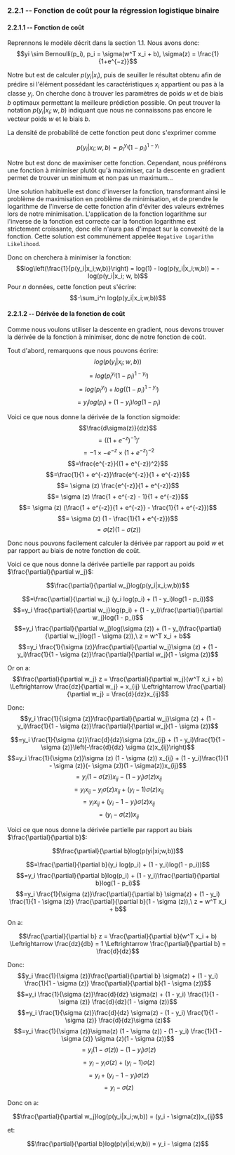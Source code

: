 ### 2.2.1 -- Fonction de coût pour la régression logistique binaire

#### 2.2.1.1 -- Fonction de coût
Reprennons le modèle décrit dans la section 1.1.
Nous avons donc:
$$yi \sim Bernoulli(p_i), p_i = \sigma(w^T x_i + b), \sigma(z) = \frac{1}{1+e^{−z}}$$

Notre but est de calculer $p(y_i | x_i)$, puis de seuiller le résultat obtenu afin de prédire si l'élément possédant les caractéristiques $x_i$ appartient ou pas à la classe $y_i$.
On cherche donc à trouver les paramètres de poids $w$ et de biais $b$ optimaux permettant la meilleure prédiction possible.
On peut trouver la notation $p(y_i|x_i;w, b)$ indiquant que nous ne connaissons pas encore le vecteur poids $w$ et le biais $b$.

La densité de probabilité de cette fonction peut donc s'exprimer comme

$$p(y_i|x_i; w, b) = p_i^{y_i}(1 - p_i)^{1 - y_i}$$

Notre but est donc de maximiser cette fonction.
Cependant, nous préférons une fonction à minimiser plutôt qu'à maximiser, car la descente en gradient permet de trouver un minimum et non pas un maximum...

Une solution habituelle est donc d'inverser la fonction, transformant ainsi le problème de maximisation en problème de minimisation, et de prendre le logarithme de l'inverse de cette fonction afin d'éviter des valeurs extrêmes lors de notre minimisation.
L'application de la fonction logarithme sur l'inverse de la fonction est correcte car la fonction logarithme est strictement croissante, donc elle n'aura pas d'impact sur la convexité de la fonction.
Cette solution est communément appelée `Negative Logarithm Likelihood`.

Donc on cherchera à minimiser la fonction:
$$log\left(\frac{1}{p(y_i|x_i;w,b)}\right) = log(1) - log(p(y_i|x_i;w,b)) = -log(p(y_i|x_i; w, b)$$
Pour $n$ données, cette fonction peut s'écrire:
$$-\sum_i^n log(p(y_i|x_i;w,b))$$

#### 2.2.1.2 -- Dérivée de la fonction de coût

Comme nous voulons utiliser la descente en gradient, nous devons trouver la dérivée de la fonction à minimiser, donc de notre fonction de coût.

Tout d'abord, remarquons que nous pouvons écrire:
$$log(p(y_i|x_i; w, b))$$
$$= log(p_i^{y_i}(1 - p_i)^{1 - y_i})$$
$$= log(p_i^{y_i}) + log((1 - p_i)^{1 - y_i})$$
$$= y_i log(p_i) + (1 - y_i)log(1 - p_i)$$

Voici ce que nous donne la dérivée de la fonction sigmoide: 
$$\frac{d\sigma(z)}{dz}$$
$$= ((1 + e^{-z})^{-1})'$$
$$= -1 \times - e ^{-z} \times (1 + e^{-z})^{-2}$$
$$=\frac{e^{-z}}{(1 + e^{-z})^2}$$
$$=\frac{1}{1 + e^{-z}}\frac{e^{-z}}{1 + e^{-z}}$$
$$= \sigma (z) \frac{e^{-z}}{1 + e^{-z}}$$
$$= \sigma (z) \frac{1 + e^{-z} - 1}{1 + e^{-z}}$$
$$= \sigma (z) (\frac{1 + e^{-z}}{1 + e^{-z}} - \frac{1}{1 + e^{-z}})$$
$$= \sigma (z) (1 - \frac{1}{1 + e^{-z}})$$
$$= \sigma (z) (1 - \sigma (z))$$

Donc nous pouvons facilement calculer la dérivée par rapport au poid $w$ et par rapport au biais de notre fonction de coût.

Voici ce que nous donne la dérivée partielle par rapport au poids $\frac{\partial}{\partial w_j}$:

$$\frac{\partial}{\partial w_j}log(p(y_i|x_i;w,b))$$

$$=\frac{\partial}{\partial w_j} (y_i log(p_i) + (1 - y_i)log(1 - p_i))$$
$$=y_i \frac{\partial}{\partial w_j}log(p_i) + (1 - y_i)\frac{\partial}{\partial w_j}log(1 - p_i)$$
$$=y_i \frac{\partial}{\partial w_j}log(\sigma (z)) + (1 - y_i)\frac{\partial}{\partial w_j}log(1 - \sigma (z)),\ z = w^T x_i + b$$
$$=y_i \frac{1}{\sigma (z)}\frac{\partial}{\partial w_j}\sigma (z) + (1 - y_i)\frac{1}{1 - \sigma (z)}\frac{\partial}{\partial w_j}(1 - \sigma (z))$$

Or on a:
$$\frac{\partial}{\partial w_j} z = \frac{\partial}{\partial w_j}(w^T x_i + b) \Leftrightarrow \frac{dz}{\partial w_j} = x_{ij} \Leftrightarrow \frac{\partial}{\partial w_j} = \frac{d}{dz}x_{ij}$$

Donc:
$$y_i \frac{1}{\sigma (z)}\frac{\partial}{\partial w_j}\sigma (z) + (1 - y_i)\frac{1}{1 - \sigma (z)}\frac{\partial}{\partial w_j}(1 - \sigma (z))$$

$$=y_i \frac{1}{\sigma (z)}\frac{d}{dz}\sigma (z)x_{ij} + (1 - y_i)\frac{1}{1 - \sigma (z)}\left(-\frac{d}{dz} \sigma (z)x_{ij}\right)$$
$$=y_i \frac{1}{\sigma (z)}\sigma (z) (1 - \sigma (z)) x_{ij} + (1 - y_i)\frac{1}{1 - \sigma (z)}(- \sigma (z))(1 - \sigma(z))x_{ij}$$
$$=y_i (1 - \sigma (z)) x_{ij} - (1 - y_i)\sigma (z)x_{ij}$$
$$=y_i x_{ij} - y_i \sigma (z) x_{ij} + (y_i - 1)\sigma (z)x_{ij}$$
$$=y_i x_{ij} + (y_i - 1 - y_i)\sigma (z)x_{ij}$$
$$=(y_i - \sigma(z))x_{ij}$$

Voici ce que nous donne la dérivée partielle par rapport au biais $\frac{\partial}{\partial b}$:

$$\frac{\partial}{\partial b}log(p(yi|xi;w,b))$$

$$=\frac{\partial}{\partial b}(y_i log(p_i) + (1 - y_i)log(1 - p_i))$$
$$=y_i \frac{\partial}{\partial b}log(p_i) + (1 - y_i)\frac{\partial}{\partial b}log(1 - p_i)$$
$$=y_i \frac{1}{\sigma (z)}\frac{\partial}{\partial b} \sigma(z) + (1 - y_i) \frac{1}{1 - \sigma (z)} \frac{\partial}{\partial b}(1 - \sigma (z)),\ z = w^T x_i + b$$

On a:

$$\frac{\partial}{\partial b} z = \frac{\partial}{\partial b}(w^T x_i + b) \Leftrightarrow \frac{dz}{db} = 1 \Leftrightarrow \frac{\partial}{\partial b} = \frac{d}{dz}$$

Donc:
$$y_i \frac{1}{\sigma (z)}\frac{\partial}{\partial b} \sigma(z) + (1 - y_i) \frac{1}{1 - \sigma (z)} \frac{\partial}{\partial b}(1 - \sigma (z))$$
$$=y_i \frac{1}{\sigma (z)}\frac{d}{dz} \sigma(z) + (1 - y_i) \frac{1}{1 - \sigma (z)} \frac{d}{dz}(1 - \sigma (z))$$
$$=y_i \frac{1}{\sigma (z)}\frac{d}{dz} \sigma(z) - (1 - y_i) \frac{1}{1 - \sigma (z)} \frac{d}{dz}\sigma (z)$$
$$=y_i \frac{1}{\sigma (z)}\sigma(z) (1 - \sigma (z)) - (1 - y_i) \frac{1}{1 - \sigma (z)} \sigma (z)(1 - \sigma (z))$$
$$=y_i (1 - \sigma (z)) - (1 - y_i)\sigma (z)$$
$$=y_i - y_i \sigma (z) + (y_i - 1)\sigma (z)$$
$$=y_i + (y_i - 1 - y_i)\sigma (z)$$
$$=y_i - \sigma (z)$$

Donc on a:

$$\frac{\partial}{\partial w_j}log(p(y_i|x_i;w,b)) = (y_i - \sigma(z))x_{ij}$$

et:

$$\frac{\partial}{\partial b}log(p(yi|xi;w,b)) = y_i - \sigma (z)$$

